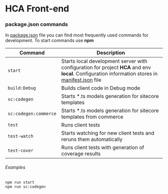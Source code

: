 # HCA Front-end

### package.json commands

In [package.json](package.json) file you can find most frequently used commands for development. To start commands use **npm**

| Command | Description |
| --- | --- |
| `start` | Starts local development server with configuration for project **HCA** and env **local**. Configuration information stores in [manifest.json](src/Project/HCA/manifest.json) file |
| `build:Debug` | Builds client code in Debug mode |
| `sc:codegen` | Starts *.ts models generation for sitecore templates |
| `sc:codegen:commerce` | Starts *.ts models generation for sitecore templates from commerce |
| `test` | Runs client tests |
| `test-watch` | Starts watching for new client tests and reruns them automatically |
| `test-cover` | Runs client tests with generation of coverage results |

###### Examples

 ```
 npm run start
 npm run sc:codegen
 ```
